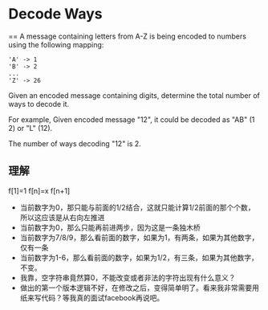 # Decode Ways
==
A message containing letters from A-Z is being encoded to numbers using the following mapping:
```
'A' -> 1
'B' -> 2
...
'Z' -> 26
```
Given an encoded message containing digits, determine the total number of ways to decode it.

For example,
Given encoded message "12", it could be decoded as "AB" (1 2) or "L" (12).

The number of ways decoding "12" is 2.

## 理解
f[1]=1
f[n]=x
f[n+1]

 * 当前数字为0，那只能与前面的1/2结合，这就只能计算1/2前面的那个个数，所以这应该是从右向左推进
 * 当前数字为0，那么只能再前进两步，因为这是一条独木桥
 * 当前数字为7/8/9，那么看前面的数字，如果为1，有两条，如果为其他数字，仅有一条
 * 当前数字为1-6，那么看前面的数字，如果为1/2，有三条，如果为其他数字，不变。
 * 我靠，空字符串竟然算0，不能改变或者非法的字符出现有什么意义？
 * 做出的第一个版本逻辑不好，在修改之后，变得简单明了。看来我非常需要用纸来写代码？等我真的面试facebook再说吧。